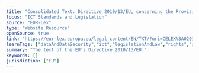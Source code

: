 ```yaml
---
title: "Consolidated Text: Directive 2010/13/EU, concerning the Provision of Audiovisual Media Services "
focus: "ICT Standards and Legislation"
source: "EUR-Lex"
type: "Website Resource"
openSource: true
link: "https://eur-lex.europa.eu/legal-content/EN/TXT/?uri=CELEX%3A02010L0013-20181218"
learnTags: ["dataAndDataSecurity","ict","legislationAndLaw","rights","government","telecommunications","regulation"]
summary: "The text of the EU's Directive 2010/13/EU."
keywords: []
jurisdiction: ["EU"]
---
```


